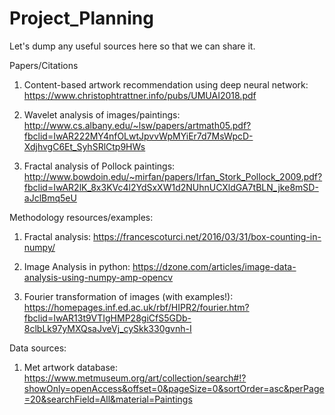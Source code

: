 # Project_Planning
Let's dump any useful sources here so that we can share it. 

Papers/Citations

1. Content-based artwork recommendation using deep neural network: https://www.christophtrattner.info/pubs/UMUAI2018.pdf

2. Wavelet analysis of images/paintings: http://www.cs.albany.edu/~lsw/papers/artmath05.pdf?fbclid=IwAR222MY4nfOLwtJpvvWpMYiEr7d7MsWpcD-XdjhvgC6Et_SyhSRlCtp9HWs

3. Fractal analysis of Pollock paintings:
http://www.bowdoin.edu/~mirfan/papers/Irfan_Stork_Pollock_2009.pdf?fbclid=IwAR2lK_8x3KVc4l2YdSxXW1d2NUhnUCXldGA7tBLN_jke8mSD-aJclBmq5eU
 

Methodology resources/examples:

1. Fractal analysis:
      https://francescoturci.net/2016/03/31/box-counting-in-numpy/

2. Image Analysis in python:
      https://dzone.com/articles/image-data-analysis-using-numpy-amp-opencv

3. Fourier transformation of images (with examples!):
https://homepages.inf.ed.ac.uk/rbf/HIPR2/fourier.htm?fbclid=IwAR13t9VTIgHMP28giCfS5GDb-8clbLk97yMXQsaJveVj_cySkk330gvnh-I


Data sources:

1. Met artwork database: https://www.metmuseum.org/art/collection/search#!?showOnly=openAccess&offset=0&pageSize=0&sortOrder=asc&perPage=20&searchField=All&material=Paintings
